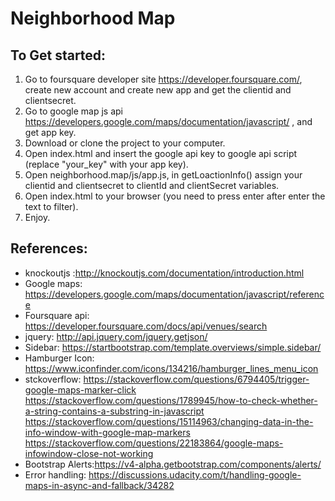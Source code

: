 # Neighborhood Map
## To Get started:

1. Go to foursquare developer site https://developer.foursquare.com/, create new account and create new app and get the clientid and clientsecret.
2. Go to google map js api https://developers.google.com/maps/documentation/javascript/ , and get app key.
3. Download or clone the project to your computer.
4. Open index.html and insert the google api key to
google api script (replace "your_key" with your app key).
5. Open neighborhood.map/js/app.js, in  getLoactionInfo() assign your clientid and clientsecret to clientId and clientSecret variables.
6. Open index.html to your browser (you need to press enter after enter the text to filter).
7. Enjoy.

## References:
- knockoutjs :http://knockoutjs.com/documentation/introduction.html
- Google maps: https://developers.google.com/maps/documentation/javascript/reference
- Foursquare api: https://developer.foursquare.com/docs/api/venues/search
- jquery: http://api.jquery.com/jquery.getjson/
- Sidebar: https://startbootstrap.com/template.overviews/simple.sidebar/
- Hamburger Icon: https://www.iconfinder.com/icons/134216/hamburger_lines_menu_icon
- stckoverflow:
                 https://stackoverflow.com/questions/6794405/trigger-google-maps-marker-click
                 https://stackoverflow.com/questions/1789945/how-to-check-whether-a-string-contains-a-substring-in-javascript
                 https://stackoverflow.com/questions/15114963/changing-data-in-the-info-window-with-google-map-markers
                 https://stackoverflow.com/questions/22183864/google-maps-infowindow-close-not-working
- Bootstrap Alerts:https://v4-alpha.getbootstrap.com/components/alerts/
- Error handling:                   https://discussions.udacity.com/t/handling-google-maps-in-async-and-fallback/34282
